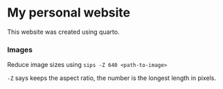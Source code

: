 # My personal website
This website was created using quarto.

### Images
Reduce image sizes using 
`sips -Z 640 <path-to-image>`

`-Z` says keeps the aspect ratio, the number is the longest length in pixels.

